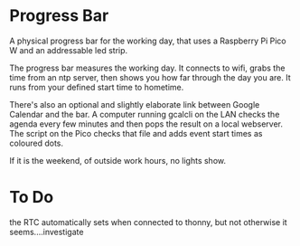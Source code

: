 # Progress Bar

A physical progress bar for the working day, that uses a Raspberry Pi Pico W and an addressable led strip. 

The progress bar measures the working day. It connects to wifi, grabs the time from an ntp server, then shows you how far through the day you are. It runs from your defined start time to hometime. 

There's also an optional and slightly elaborate link between Google Calendar and the bar. A computer running gcalcli on the LAN checks the agenda every few minutes and then pops the result on a local webserver. The script on the Pico checks that file and adds event start times as coloured dots.

If it is the weekend, of outside work hours, no lights show.

# To Do

the RTC automatically sets when connected to thonny, but not otherwise it seems....investigate

